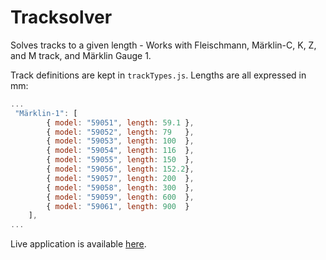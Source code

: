 # Tracksolver

Solves tracks to a given length - Works with Fleischmann, Märklin-C, K, Z, and M track, and Märklin Gauge 1.

Track definitions are kept in `trackTypes.js`. Lengths are all expressed in mm:

```js
...
 "Märklin-1": [
        { model: "59051", length: 59.1 },
        { model: "59052", length: 79   },
        { model: "59053", length: 100  },
        { model: "59054", length: 116  },
        { model: "59055", length: 150  },
        { model: "59056", length: 152.2},
        { model: "59057", length: 200  },
        { model: "59058", length: 300  },
        { model: "59059", length: 600  },
        { model: "59061", length: 900  }
    ],
...
```

Live application is available [here](https://www.tracksolver.com/tracksolver).


